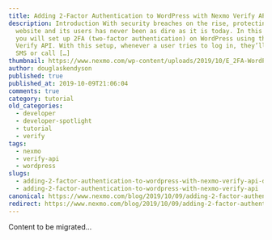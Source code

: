 ```yaml
---
title: Adding 2-Factor Authentication to WordPress with Nexmo Verify API
description: Introduction With security breaches on the rise, protecting your
  website and its users has never been as dire as it is today. In this tutorial,
  you will set up 2FA (two-factor authentication) on WordPress using the Nexmo
  Verify API. With this setup, whenever a user tries to log in, they’ll get an
  SMS or call […]
thumbnail: https://www.nexmo.com/wp-content/uploads/2019/10/E_2FA-WordPress_1200x600.jpg
author: douglaskendyson
published: true
published_at: 2019-10-09T21:06:04
comments: true
category: tutorial
old_categories:
  - developer
  - developer-spotlight
  - tutorial
  - verify
tags:
  - nexmo
  - verify-api
  - wordpress
slugs:
  - adding-2-factor-authentication-to-wordpress-with-nexmo-verify-api-dr
  - adding-2-factor-authentication-to-wordpress-with-nexmo-verify-api
canonical: https://www.nexmo.com/blog/2019/10/09/adding-2-factor-authentication-to-wordpress-with-nexmo-verify-api-dr
redirect: https://www.nexmo.com/blog/2019/10/09/adding-2-factor-authentication-to-wordpress-with-nexmo-verify-api-dr
---
```

Content to be migrated...